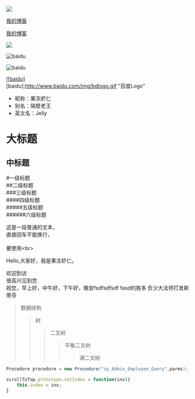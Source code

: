 
![](http://www.baidu.com/img/bdlogo.gif)

[我的博客](http://blog.csdn.net/guodongxiaren)

[我的博客](http://blog.csdn.net/guodongxiaren "悬停显示")




![](https://github.com/guodongxiaren/ImageCache/raw/master/Logo/foryou.gif)



![baidu](http://www.baidu.com/img/bdlogo.gif) 

![baidu](http://www.baidu.com/img/bdlogo.gif "百度logo")

 
[![baidu]](http://baidu.com)  
[baidu]:http://www.baidu.com/img/bdlogo.gif "百度Logo"  




* 昵称：果冻虾仁  
* 别名：隔壁老王  
* 英文名：Jelly 



大标题  
==== 

中标题  
------- 

#一级标题  
##二级标题  
###三级标题  
####四级标题  
#####五级标题  
######六级标题 

这是一段普通的文本，  
直接回车不能换行，<br>  
要使用\<br> 


Hello,大家好，我是果冻虾仁。


欢迎到访  
很高兴见到您  
祝您，早上好，中午好，下午好，晚安fsdfsdfsdf fasd的胜多
负少大法师打发斯蒂芬


>数据结构  
>>树  
>>>二叉树  
>>>>平衡二叉树  
>>>>>满二叉树


```java
Procedure procedure = new Procedure("sp_Admin_Employee_Query",parms); 
```

```javascript
scrollToTop.prototype.setIndex = function(inx){
    this.index = inx;
}
